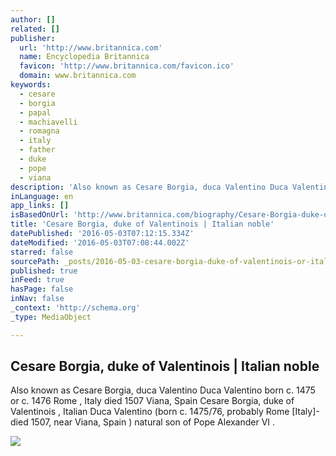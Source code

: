 ```yaml
---
author: []
related: []
publisher:
  url: 'http://www.britannica.com'
  name: Encyclopedia Britannica
  favicon: 'http://www.britannica.com/favicon.ico'
  domain: www.britannica.com
keywords:
  - cesare
  - borgia
  - papal
  - machiavelli
  - romagna
  - italy
  - father
  - duke
  - pope
  - viana
description: 'Also known as Cesare Borgia, duca Valentino Duca Valentino born c. 1475 or c. 1476 Rome , Italy died 1507 Viana, Spain Cesare Borgia, duke of Valentinois , Italian Duca Valentino (born c. 1475/76, probably Rome [Italy]-died 1507, near Viana, Spain ) natural son of Pope Alexander VI .'
inLanguage: en
app_links: []
isBasedOnUrl: 'http://www.britannica.com/biography/Cesare-Borgia-duke-of-Valentinois'
title: 'Cesare Borgia, duke of Valentinois | Italian noble'
datePublished: '2016-05-03T07:12:15.334Z'
dateModified: '2016-05-03T07:08:44.002Z'
starred: false
sourcePath: _posts/2016-05-03-cesare-borgia-duke-of-valentinois-or-italian-noble.md
published: true
inFeed: true
hasPage: false
inNav: false
_context: 'http://schema.org'
_type: MediaObject

---
```

<article style=""><h1>Cesare Borgia, duke of Valentinois | Italian noble</h1><p>Also known as Cesare Borgia, duca Valentino Duca Valentino born c. 1475 or c. 1476 Rome , Italy died 1507 Viana, Spain Cesare Borgia, duke of Valentinois , Italian Duca Valentino (born c. 1475/76, probably Rome [Italy]-died 1507, near Viana, Spain ) natural son of Pope Alexander VI .</p><img src="http://media-2.web.britannica.com/eb-media/14/x30514-004-A88FE51F.jpg.pagespeed.ic.PMNqQ0_A0e.jpg" /></article>